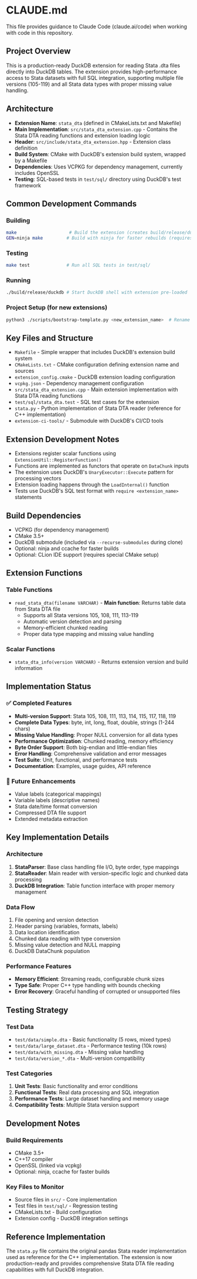 # CLAUDE.md

This file provides guidance to Claude Code (claude.ai/code) when working with code in this repository.

## Project Overview

This is a production-ready DuckDB extension for reading Stata .dta files directly into DuckDB tables. The extension provides high-performance access to Stata datasets with full SQL integration, supporting multiple file versions (105-119) and all Stata data types with proper missing value handling.

## Architecture

- **Extension Name**: `stata_dta` (defined in CMakeLists.txt and Makefile)
- **Main Implementation**: `src/stata_dta_extension.cpp` - Contains the Stata DTA reading functions and extension loading logic
- **Header**: `src/include/stata_dta_extension.hpp` - Extension class definition
- **Build System**: CMake with DuckDB's extension build system, wrapped by a Makefile
- **Dependencies**: Uses VCPKG for dependency management, currently includes OpenSSL
- **Testing**: SQL-based tests in `test/sql/` directory using DuckDB's test framework

## Common Development Commands

### Building
```sh
make                    # Build the extension (creates build/release/duckdb and extension binaries)
GEN=ninja make         # Build with ninja for faster rebuilds (requires ninja and ccache)
```

### Testing
```sh
make test              # Run all SQL tests in test/sql/
```

### Running
```sh
./build/release/duckdb # Start DuckDB shell with extension pre-loaded
```

### Project Setup (for new extensions)
```sh
python3 ./scripts/bootstrap-template.py <new_extension_name>  # Rename from template
```

## Key Files and Structure

- `Makefile` - Simple wrapper that includes DuckDB's extension build system
- `CMakeLists.txt` - CMake configuration defining extension name and sources  
- `extension_config.cmake` - DuckDB extension loading configuration
- `vcpkg.json` - Dependency management configuration
- `src/stata_dta_extension.cpp` - Main extension implementation with Stata DTA reading functions
- `test/sql/stata_dta.test` - SQL test cases for the extension
- `stata.py` - Python implementation of Stata DTA reader (reference for C++ implementation)
- `extension-ci-tools/` - Submodule with DuckDB's CI/CD tools

## Extension Development Notes

- Extensions register scalar functions using `ExtensionUtil::RegisterFunction()`
- Functions are implemented as functors that operate on `DataChunk` inputs
- The extension uses DuckDB's `UnaryExecutor::Execute` pattern for processing vectors
- Extension loading happens through the `LoadInternal()` function
- Tests use DuckDB's SQL test format with `require <extension_name>` statements

## Build Dependencies

- VCPKG (for dependency management)
- CMake 3.5+
- DuckDB submodule (included via `--recurse-submodules` during clone)
- Optional: ninja and ccache for faster builds
- Optional: CLion IDE support (requires special CMake setup)

## Extension Functions

### Table Functions
- `read_stata_dta(filename VARCHAR)` - **Main function**: Returns table data from Stata DTA file
  - Supports all Stata versions 105, 108, 111, 113-119
  - Automatic version detection and parsing
  - Memory-efficient chunked reading
  - Proper data type mapping and missing value handling

### Scalar Functions
- `stata_dta_info(version VARCHAR)` - Returns extension version and build information

## Implementation Status

### ✅ Completed Features
- **Multi-version Support**: Stata 105, 108, 111, 113, 114, 115, 117, 118, 119
- **Complete Data Types**: byte, int, long, float, double, strings (1-244 chars)
- **Missing Value Handling**: Proper NULL conversion for all data types
- **Performance Optimization**: Chunked reading, memory efficiency
- **Byte Order Support**: Both big-endian and little-endian files
- **Error Handling**: Comprehensive validation and error messages
- **Test Suite**: Unit, functional, and performance tests
- **Documentation**: Examples, usage guides, API reference

### 🔄 Future Enhancements
- Value labels (categorical mappings)
- Variable labels (descriptive names)
- Stata date/time format conversion
- Compressed DTA file support
- Extended metadata extraction

## Key Implementation Details

### Architecture
1. **StataParser**: Base class handling file I/O, byte order, type mappings
2. **StataReader**: Main reader with version-specific logic and chunked data processing
3. **DuckDB Integration**: Table function interface with proper memory management

### Data Flow
1. File opening and version detection
2. Header parsing (variables, formats, labels)
3. Data location identification
4. Chunked data reading with type conversion
5. Missing value detection and NULL mapping
6. DuckDB DataChunk population

### Performance Features
- **Memory Efficient**: Streaming reads, configurable chunk sizes
- **Type Safe**: Proper C++ type handling with bounds checking
- **Error Recovery**: Graceful handling of corrupted or unsupported files

## Testing Strategy

### Test Data
- `test/data/simple.dta` - Basic functionality (5 rows, mixed types)
- `test/data/large_dataset.dta` - Performance testing (10k rows)
- `test/data/with_missing.dta` - Missing value handling
- `test/data/version_*.dta` - Multi-version compatibility

### Test Categories
1. **Unit Tests**: Basic functionality and error conditions
2. **Functional Tests**: Real data processing and SQL integration
3. **Performance Tests**: Large dataset handling and memory usage
4. **Compatibility Tests**: Multiple Stata version support

## Development Notes

### Build Requirements
- CMake 3.5+
- C++17 compiler
- OpenSSL (linked via vcpkg)
- Optional: ninja, ccache for faster builds

### Key Files to Monitor
- Source files in `src/` - Core implementation
- Test files in `test/sql/` - Regression testing
- CMakeLists.txt - Build configuration
- Extension config - DuckDB integration settings

## Reference Implementation

The `stata.py` file contains the original pandas Stata reader implementation used as reference for the C++ implementation. The extension is now production-ready and provides comprehensive Stata DTA file reading capabilities with full DuckDB integration.